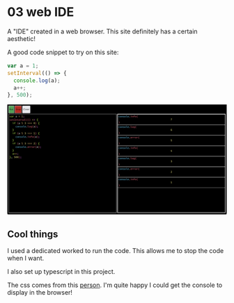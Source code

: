 # 03 web IDE

A "IDE" created in a web browser.
This site definitely has a certain aesthetic!

A good code snippet to try on this site:

```javascript
var a = 1;
setInterval(() => {
  console.log(a);
  a++;
}, 500);
```

![site picture](site-screenshot.png "site picture")

## Cool things

I used a dedicated worked to run the code.
This allows me to stop the code when I want.

I also set up typescript in this project.

The css comes from this [person](https://blog.glyphdrawing.club/font-with-built-in-syntax-highlighting/?utm_source=hackernewsletter&utm_medium=email&utm_term=design).
I'm quite happy I could get the console to display in the browser!
